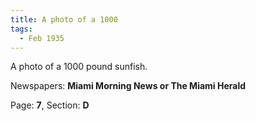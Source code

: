 ```yaml
---  
title: A photo of a 1000  
tags:  
  - Feb 1935  
---  
```

  
A photo of a 1000 pound sunfish.  
  
Newspapers: **Miami Morning News or The Miami Herald**  
  
Page: **7**, Section: **D** 
